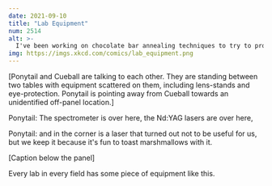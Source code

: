 ```yaml
---
date: 2021-09-10
title: "Lab Equipment"
num: 2514
alt: >-
  I've been working on chocolate bar annealing techniques to try to produce the perfect laser s'more. Maybe don't mention that on the grant application though.
img: https://imgs.xkcd.com/comics/lab_equipment.png
---
```

[Ponytail and Cueball are talking to each other. They are standing between two tables with equipment scattered on them, including lens-stands and eye-protection. Ponytail is pointing away from Cueball towards an unidentified off-panel location.]

Ponytail: The spectrometer is over here, the Nd:YAG lasers are over here,

Ponytail: and in the corner is a laser that turned out not to be useful for us, but we keep it because it's fun to toast marshmallows with it.

[Caption below the panel]

Every lab in every field has some piece of equipment like this.